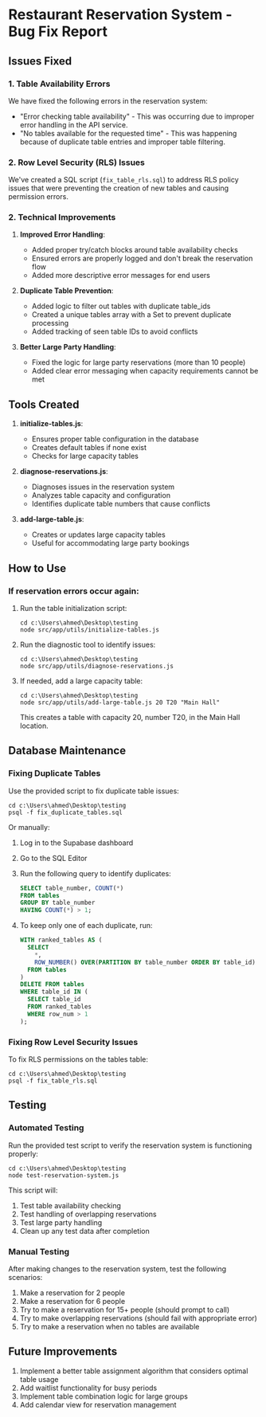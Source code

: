 # Restaurant Reservation System - Bug Fix Report

## Issues Fixed

### 1. Table Availability Errors
We have fixed the following errors in the reservation system:
- "Error checking table availability" - This was occurring due to improper error handling in the API service.
- "No tables available for the requested time" - This was happening because of duplicate table entries and improper table filtering.

### 2. Row Level Security (RLS) Issues
We've created a SQL script (`fix_table_rls.sql`) to address RLS policy issues that were preventing the creation of new tables and causing permission errors.

### 2. Technical Improvements

1. **Improved Error Handling**:
   - Added proper try/catch blocks around table availability checks
   - Ensured errors are properly logged and don't break the reservation flow
   - Added more descriptive error messages for end users

2. **Duplicate Table Prevention**:
   - Added logic to filter out tables with duplicate table_ids
   - Created a unique tables array with a Set to prevent duplicate processing
   - Added tracking of seen table IDs to avoid conflicts

3. **Better Large Party Handling**:
   - Fixed the logic for large party reservations (more than 10 people)
   - Added clear error messaging when capacity requirements cannot be met

## Tools Created

1. **initialize-tables.js**: 
   - Ensures proper table configuration in the database
   - Creates default tables if none exist
   - Checks for large capacity tables

2. **diagnose-reservations.js**:
   - Diagnoses issues in the reservation system
   - Analyzes table capacity and configuration
   - Identifies duplicate table numbers that cause conflicts

3. **add-large-table.js**:
   - Creates or updates large capacity tables
   - Useful for accommodating large party bookings

## How to Use

### If reservation errors occur again:

1. Run the table initialization script:
   ```
   cd c:\Users\ahmed\Desktop\testing
   node src/app/utils/initialize-tables.js
   ```

2. Run the diagnostic tool to identify issues:
   ```
   cd c:\Users\ahmed\Desktop\testing
   node src/app/utils/diagnose-reservations.js
   ```

3. If needed, add a large capacity table:
   ```
   cd c:\Users\ahmed\Desktop\testing
   node src/app/utils/add-large-table.js 20 T20 "Main Hall"
   ```
   This creates a table with capacity 20, number T20, in the Main Hall location.

## Database Maintenance

### Fixing Duplicate Tables

Use the provided script to fix duplicate table issues:

```
cd c:\Users\ahmed\Desktop\testing
psql -f fix_duplicate_tables.sql
```

Or manually:

1. Log in to the Supabase dashboard
2. Go to the SQL Editor
3. Run the following query to identify duplicates:
   ```sql
   SELECT table_number, COUNT(*) 
   FROM tables 
   GROUP BY table_number 
   HAVING COUNT(*) > 1;
   ```

4. To keep only one of each duplicate, run:
   ```sql
   WITH ranked_tables AS (
     SELECT 
       *,
       ROW_NUMBER() OVER(PARTITION BY table_number ORDER BY table_id) as row_num
     FROM tables
   )
   DELETE FROM tables
   WHERE table_id IN (
     SELECT table_id 
     FROM ranked_tables 
     WHERE row_num > 1
   );
   ```
   
### Fixing Row Level Security Issues

To fix RLS permissions on the tables table:

```
cd c:\Users\ahmed\Desktop\testing
psql -f fix_table_rls.sql
```

## Testing

### Automated Testing

Run the provided test script to verify the reservation system is functioning properly:

```
cd c:\Users\ahmed\Desktop\testing
node test-reservation-system.js
```

This script will:
1. Test table availability checking
2. Test handling of overlapping reservations
3. Test large party handling
4. Clean up any test data after completion

### Manual Testing

After making changes to the reservation system, test the following scenarios:

1. Make a reservation for 2 people
2. Make a reservation for 6 people
3. Try to make a reservation for 15+ people (should prompt to call)
4. Try to make overlapping reservations (should fail with appropriate error)
5. Try to make a reservation when no tables are available

## Future Improvements

1. Implement a better table assignment algorithm that considers optimal table usage
2. Add waitlist functionality for busy periods
3. Implement table combination logic for large groups
4. Add calendar view for reservation management
